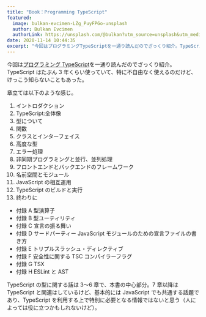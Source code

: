 ```yaml
---
title: "Book：Programming TypeScript"
featured:
  image: bulkan-evcimen-LZg_PuyFPGo-unsplash
  author: Bulkan Evcimen
  authorLink: https://unsplash.com/@bulkan?utm_source=unsplash&utm_medium=referral&utm_content=creditCopyText
date: 2020-11-14 10:44:35
excerpt: "今回はプログラミングTypeScriptを一通り読んだのでざっくり紹介。TypeScriptはたぶん3年くらい使っていて、特に不自由なく使えるのだけど、けっこう知らないこともあった。"
---
```


今回は[プログラミング TypeScript](https://www.amazon.co.jp/gp/product/4873119049/ref=as_li_ss_il?ie=UTF8&linkCode=li2&tag=yutakayamaguc-22&linkId=3d63565fd35c0d79ec9996440384313f&language=ja_JP)を一通り読んだのでざっくり紹介。TypeScript はたぶん 3 年くらい使っていて、特に不自由なく使えるのだけど、けっこう知らないこともあった。

章立ては以下のような感じ。

1. イントロダクション
2. TypeScript:全体像
3. 型について
4. 関数
5. クラスとインターフェイス
6. 高度な型
7. エラー処理
8. 非同期プログラミングと並行、並列処理
9. フロントエンドとバックエンドのフレームワーク
10. 名前空間とモジュール
11. JavaScript の相互運用
12. TypeScript のビルドと実行
13. 終わりに

- 付録 A 型演算子
- 付録 B 型ユーティリティ
- 付録 C 宣言の振る舞い
- 付録 D サードパーティー JavaScript モジュールのための宣言ファイルの書き方
- 付録 E トリプルスラッシュ・ディレクティブ
- 付録 F 安全性に関する TSC コンパイラーフラグ
- 付録 G TSX
- 付録 H ESLint と AST

TypeScript の型に関する話は 3〜6 章で、本書の中心部分。7 章以降は TypeScript と関連はしているけど、基本的には JavaScript でも共通する話題であり、TypeScript を利用する上で特別に必要となる情報ではないと思う（人によっては役に立つかもしれないけど）。
